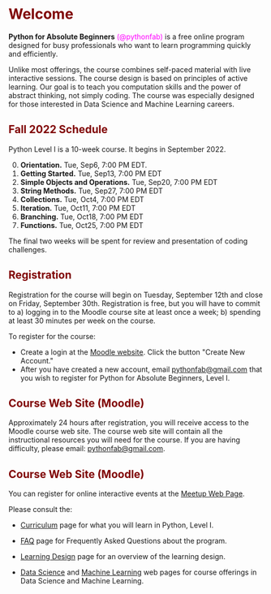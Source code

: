 # <font color="maroon">Welcome</font>


**Python for Absolute Beginners** <font color="magenta">(@pythonfab)</font> is a free online program designed for busy professionals who want to learn programming quickly and efficiently. 

Unlike most offerings, the course combines self-paced material with live interactive sessions. The course design is based on principles of active learning. Our goal is to teach you computation skills and the power of abstract thinking, not simply coding. The course was especially designed for those interested in Data Science and Machine Learning careers.



## <font color="maroon">Fall 2022 Schedule</font>

Python Level I is a 10-week course. It begins in September 2022.  

0. **Orientation.** Tue, Sep6, 7:00 PM EDT. 
1. **Getting Started.** Tue, Sep13, 7:00 PM EDT
2. **Simple Objects and Operations.** Tue, Sep20, 7:00 PM EDT
3. **String Methods.** Tue, Sep27, 7:00 PM EDT
4. **Collections.** Tue, Oct4, 7:00 PM EDT
5. **Iteration.** Tue, Oct11, 7:00 PM EDT
6. **Branching.** Tue, Oct18, 7:00 PM EDT
7. **Functions.** Tue, Oct25, 7:00 PM EDT

The final two weeks will be spent for review and presentation of coding challenges.


## <font color="maroon">Registration</font>

Registration for the course will begin on Tuesday, September 12th and close on Friday, September 30th. Registration is free, but you will have to commit to a) logging in to the Moodle course site at least once a week; b) spending at least 30 minutes per week on the course. 

To register for the course:

- Create a login at the [Moodle website](https://mlfab.moodlecloud.com). Click the button "Create New Account."
- After you have created a new account, email pythonfab@gmail.com that you wish to register for Python for Absolute Beginners, Level I.




## <font color="maroon">Course Web Site (Moodle)</font>


Approximately 24 hours after registration, you will receive access to the Moodle course web site. The course web site will contain all the instructional resources you will need for the course. If you are having difficulty, please email: pythonfab@gmail.com.


## <font color="maroon">Course Web Site (Moodle)</font>

You can register for online interactive events at the [Meetup Web Page](https://www.meetup.com/python-for-absolute-beginners/).




Please consult the:

* [Curriculum](Curriculum) page for what you will learn in Python, Level I.

<p>

* [FAQ](FAQ) page for Frequently Asked Questions about the program.

<p>

* [Learning Design](Learningdesign) page for an overview of the learning design.

<p>

* [Data Science](https://dsciencefab.com) and [Machine Learning](https://mlearnfab.com) web pages for course offerings in Data Science and Machine Learning.

 
 
